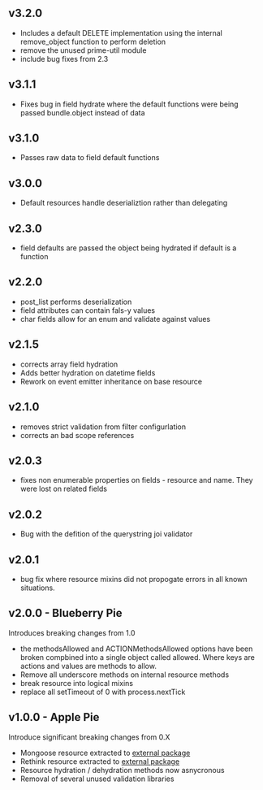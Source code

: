v3.2.0
------

* Includes a default DELETE implementation using the internal remove_object function to perform deletion
* remove the unused prime-util module
* include bug fixes from 2.3

v3.1.1
------

* Fixes bug in field hydrate where the default functions were being passed bundle.object instead of data

v3.1.0
------

* Passes raw data to field default functions

v3.0.0
------
* Default resources handle deserializtion rather than delegating

v2.3.0
------
* field defaults are passed the object being hydrated if default is a function

v2.2.0
------

* post_list performs deserialization
* field attributes can contain fals-y values
* char fields allow for an enum and validate against values

v2.1.5
------
* corrects array field hydration
* Adds better hydration on datetime fields
* Rework on event emitter inheritance on base resource

v2.1.0
------
* removes strict validation from filter configurlation
* corrects an bad scope references


v2.0.3
------

* fixes non enumerable properties on fields - resource and name. They were lost on related fields

v2.0.2
------

* Bug with the defition of the querystring joi validator

v2.0.1
------

* bug fix where resource mixins did not propogate errors in all known situations. 

v2.0.0 - Blueberry Pie
----------------------
Introduces breaking changes from 1.0

* the methodsAllowed and ACTIONMethodsAllowed options have been broken compbined into a single object called allowed. Where keys are actions and values are methods to allow.
* Remove all underscore methods on internal resource methods
* break resource into logical mixins
* replace all setTimeout of 0 with process.nextTick

v1.0.0 - Apple Pie
------------------
Introduce significant breaking changes from 0.X

* Mongoose resource extracted to [external package](https://github.com/esatterwhite/tastypie-mongo)
* Rethink resource extracted to [external package](https://github.com/esatterwhite/tastypie-rethink)
* Resource hydration / dehydration methods now asnycronous
* Removal of several unused validation libraries
